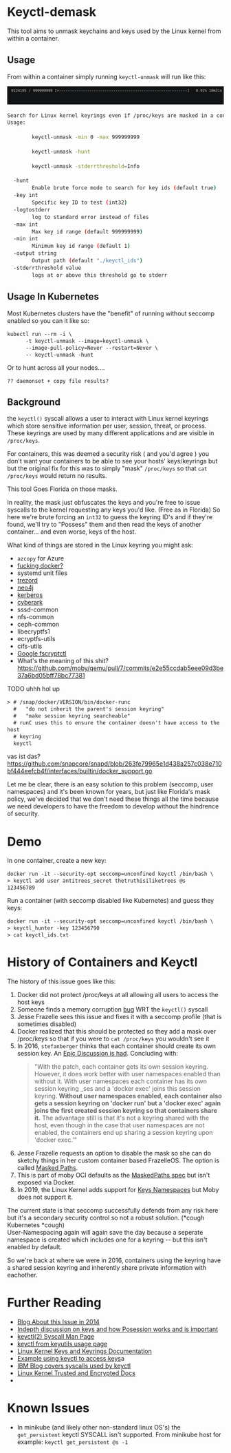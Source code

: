 # Keyctl-demask

This tool aims to unmask keychains and keys used by the Linux kernel from 
within a container. 

## Usage 

From within a container simply running `keyctl-unmask` will run like this:

![docker demo](/example/docker_demo.gif)

~~~bash
Search for Linux kernel keyrings even if /proc/keys are masked in a container
Usage: 

        keyctl-unmask -min 0 -max 999999999 

        keyctl-unmask -hunt

        keyctl-unmask -stderrthreshold=Info

  -hunt
        Enable brute force mode to search for key ids (default true)
  -key int
        Specific key ID to test (int32)
  -logtostderr
        log to standard error instead of files
  -max int
        Max key id range (default 999999999)
  -min int
        Minimum key id range (default 1)
  -output string
        Output path (default "./keyctl_ids")
  -stderrthreshold value
        logs at or above this threshold go to stderr
~~~

## Usage In Kubernetes

Most Kubernetes clusters have the "benefit" of running without seccomp enabled so
you can it like so:

```shell
kubectl run --rm -i \
      -t keyctl-unmask --image=keyctl-unmask \
      --image-pull-policy=Never --restart=Never \
      -- keyctl-unmask -hunt  
```

Or to hunt across all your nodes....

~~~
?? daemonset + copy file results?
~~~

## Background 

the `keyctl()` syscall allows a user to interact with Linux kernel keyrings 
which store sensitive information per user, session, threat, or process. These
keyrings are used by many different applications and are visible in 
`/proc/keys`. 

For containers, this was deemed a security risk ( and you'd agree )
you don't want your containers
to be able to see your hosts' keys/keyrings but but the original 
fix for this was to simply 
"mask" `/proc/keys` so that `cat /proc/keys` would return no results.

This tool Goes Florida on those masks.

In reality, the mask just obfuscates the keys and you're free to 
issue syscalls to the kernel requesting any
keys you'd like. (Free as in Florida) 
So here we're brute forcing an `int32` to guess the keyring ID's 
and if they're found, we'll try to "Possess" them and then read the keys of another container... and even
worse, keys of the host.

What kind of things are stored in the Linux keyring you might ask:

* `azcopy` for Azure
* [fucking docker?](https://github.com/containers/image/blob/21244c96ad792ef415068dc1bc1ab82dffb68dc3/pkg/docker/config/config_linux.go)
* systemd unit files
* [trezord](https://github.com/trezor/trezor-core/blob/master/tools/keyctl)
* [neo4j](https://github.com/neo4j-apps/neo4j-desktop/wiki/Troubleshooting-(Linux))
* [kerberos](https://book.hacktricks.xyz/pentesting/pentesting-kerberos-88/harvesting-tickets-from-linux)
* [cyberark](https://docs.cyberark.com/Product-Doc/OnlineHelp/AAM-DAP/Latest/en/Content/Deployment/MasterKeyEncryption/serverkeyencryption.html)
* sssd-common
* nfs-common
* ceph-common
* libecryptfs1
* ecryptfs-utils
* cifs-utils
* [Google fscryptctl](https://github.com/google/fscryptctl/blob/142326810eb19d6794793db6d24d0775a15aa8e5/fscryptctl.c#L100)
* What's the meaning of this shit? https://github.com/moby/qemu/pull/7/commits/e2e55ccdab5eee09d3be37a6bd05bff78bc77381

TODO uhhh hol up

    > # /snap/docker/VERSION/bin/docker-runc
      #   "do not inherit the parent's session keyring"
      #   "make session keyring searcheable"
      # runC uses this to ensure the container doesn't have access to the host
      # keyring
      keyctl
   vas ist das? https://github.com/snapcore/snapd/blob/263fe79965e1d438a257c038e710bf444eefcb4f/interfaces/builtin/docker_support.go
  
Let me be clear, there is an easy solution to this problem (seccomp, user namespaces) and it's 
been known for years, but just like Florida's mask policy, we've decided that we 
don't need these things all the time because we need developers to have
the freedom to develop without the hindrence of security. 


# Demo

In one container, create a new key:

~~~
docker run -it --security-opt seccomp=unconfined keyctl /bin/bash \
> keyctl add user antitrees_secret thetruthisiliketrees @s
123456789
~~~

Run a container (with seccomp disabled like Kubernetes) and guess they keys:

~~~
docker run -it --security-opt seccomp=unconfined keyctl /bin/bash \
> keyctl_hunter -key 123456790
> cat keyctl_ids.txt
~~~


# History of Containers and Keyctl

The history of this issue goes like this:

1. Docker did not protect /proc/keys at all allowing all users to access the host keys
1. Someone finds a memory corruption [bug](https://cve.mitre.org/cgi-bin/cvename.cgi?name=CVE-2014-9529) WRT the `keyctl()` syscall
1. Jesse Frazelle sees this issue and fixes it with a seccomp profile (that is sometimes disabled)
1. Docker realized that this should be protected so they add a mask over /proc/keys so that if you were to `cat /proc/keys` you wouldn't see it
1. In 2016, `stefanberger` thinks that each container should create its own session key. An [Epic Discussion is had](https://github.com/opencontainers/runc/pull/488). Concluding with:
   > "With the patch, each container gets its own session keyring. However, it does work better with user namespaces enabled than without it. With user namespaces each container has its own session keyring _ses and a 'docker exec' joins this session keyring. **Without user namespaces enabled, each container also gets a session keyring on 'docker run' but a 'docker exec' again joins the first created session keyring so that containers share it.** The advantage still is that it's not a keyring shared with the host, even though in the case that user namespaces are not enabled, the containers end up sharing a session keyring upon 'docker exec.'"
1. Jesse Frazelle requests an option to disable the mask so she can do sketchy things in her custom container based FrazelleOS. The option is called [Masked Paths](https://github.com/moby/moby/pull/36644/files). 
1. This is part of moby OCI defaults as the [MaskedPaths spec](https://github.com/moby/moby/blob/10866714412aea1bb587d1ad14b2ce1ba4cf4308/oci/defaults.go) but isn't exposed via Docker. 
1. In 2019, the Linux Kernel adds support for [Keys Namespaces](https://lwn.net/Articles/779895/) but Moby does not support it. 

The current state is that seccomp successfully defends from any risk here but it's a secondary security control so not a robust solution. 
(*cough Kubernetes *cough)  
User-Namespacing again will again save the day because a seperate namespace is created which includes one for a keyring -- but this isn't enabled by default.

So we're back at where we were in 2016, containers using the keyring have a shared session keyring and inherently share private information with eachother. 


# Further Reading

* [Blog About this Issue in 2014](https://www.projectatomic.io/blog/2014/09/yet-another-reason-containers-don-t-contain-kernel-keyrings/)
* [Indepth discussion on keys and how Posession works and is important](https://mjg59.dreamwidth.org/37333.html)
* [keyctl(2) Syscall Man Page](https://man7.org/linux/man-pages/man2/keyctl.2.html)
* [keyctl from keyutils usage page](https://manpages.debian.org/stretch/keyutils/keyctl.1.en.html)
* [Linux Kernel Keys and Keyrings Documentation](https://www.kernel.org/doc/Documentation/security/keys.txt)
* [Example using keyctl to access keys](https://davids-blog.gamba.ca/posts/caching-credentials-linux-keyring-golang/)a
* [IBM Blog covers syscalls used by keyctl](https://www.ibm.com/developerworks/library/l-key-retention/index.html)
* [Linux Kernel Trusted and Encrypted Docs](https://www.kernel.org/doc/Documentation/security/keys-trusted-encrypted.txt)
* 

# Known Issues

* In minikube (and likely other non-standard linux OS's) the `get_persistent` keyctl SYSCALL isn't supported. From minikube host for example: `keyctl get_persistent @s -1`
